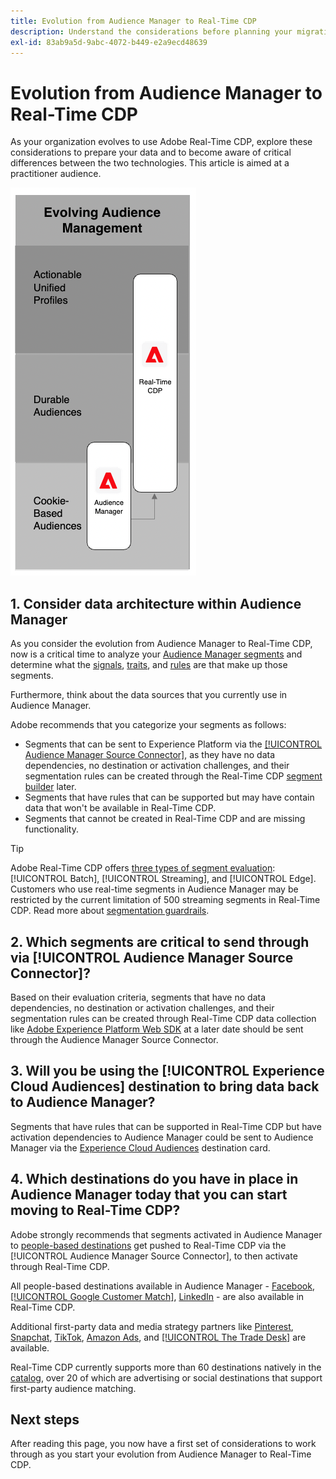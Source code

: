 ```yaml
---
title: Evolution from Audience Manager to Real-Time CDP
description: Understand the considerations before planning your migration from Audience Manager to Real-Time CDP.
exl-id: 83ab9a5d-9abc-4072-b449-e2a9ecd48639
---
```

# Evolution from Audience Manager to Real-Time CDP

As your organization evolves to use Adobe Real-Time CDP, explore these considerations to prepare your data and to become aware of critical differences between the two technologies. This article is aimed at a practitioner audience.

![Audience Manager to Real-Time CDP evolution diagram](/help/rtcdp/assets/aam-to-rtcdp-evolution.png)

## 1. Consider data architecture within Audience Manager

As you consider the evolution from Audience Manager to Real-Time CDP, now is a critical time to analyze your [Audience Manager segments](https://experienceleague.adobe.com/docs/audience-manager/user-guide/features/segments/segments-purpose.html) and determine what the [signals](https://experienceleague.adobe.com/docs/audience-manager/user-guide/features/data-explorer/data-explorer-understanding-signals.html), [traits](https://experienceleague.adobe.com/docs/audience-manager/user-guide/features/traits/trait-details-page.html), and [rules](https://experienceleague.adobe.com/docs/audience-manager/user-guide/features/segments/segment-builder.html#segment-builder-section) are that make up those segments.

Furthermore, think about the data sources that you currently use in Audience Manager.

Adobe recommends that you categorize your segments as follows: 

* Segments that can be sent to Experience Platform via the [[!UICONTROL Audience Manager Source Connector]](/help/sources/connectors/adobe-applications/audience-manager.md), as they have no data dependencies, no destination or activation challenges, and their segmentation rules can be created through the Real-Time CDP [segment builder](/help/segmentation/ui/segment-builder.md) later. 
* Segments that have rules that can be supported but may have contain data that won't be available in Real-Time CDP.
* Segments that cannot be created in Real-Time CDP and are missing functionality.

>[!TIP]
>
>Adobe Real-Time CDP offers [three types of segment evaluation](/help/segmentation/home.md#evaluate-segments): [!UICONTROL Batch], [!UICONTROL Streaming], and [!UICONTROL Edge]. Customers who use real-time segments in Audience Manager may be restricted by the current limitation of 500 streaming segments in Real-Time CDP. Read more about [segmentation guardrails](/help/profile/guardrails.md).

## 2. Which segments are critical to send through via [!UICONTROL Audience Manager Source Connector]?

Based on their evaluation criteria, segments that have no data dependencies, no destination or activation challenges, and their segmentation rules can be created through Real-Time CDP data collection like [Adobe Experience Platform Web SDK](/help/web-sdk/faq.md) at a later date should be sent through the Audience Manager Source Connector.

## 3. Will you be using the [!UICONTROL Experience Cloud Audiences] destination to bring data back to Audience Manager?

Segments that have rules that can be supported in Real-Time CDP but have activation dependencies to Audience Manager could be sent to Audience Manager via the [Experience Cloud Audiences](/help/destinations/catalog/adobe/experience-cloud-audiences.md) destination card.

## 4. Which destinations do you have in place in Audience Manager today that you can start moving to Real-Time CDP?

Adobe strongly recommends that segments activated in Audience Manager to [people-based destinations](https://experienceleague.adobe.com/docs/audience-manager/user-guide/features/destinations/people-based/people-based-destinations-overview.html) get pushed to Real-Time CDP via the [!UICONTROL Audience Manager Source Connector], to then activate through Real-Time CDP. 

All people-based destinations available in Audience Manager - [Facebook](/help/destinations/catalog/social/facebook.md), [[!UICONTROL Google Customer Match]](/help/destinations/catalog/advertising/google-customer-match.md), [LinkedIn](/help/destinations/catalog/social/linkedin.md) - are also available in Real-Time CDP.

Additional first-party data and media strategy partners like [Pinterest](/help/destinations/catalog/advertising/pinterest.md), [Snapchat](/help/destinations/catalog/advertising/snap-inc.md), [TikTok](/help/destinations/catalog/social/tiktok.md), [Amazon Ads](/help/destinations/catalog/advertising/amazon-ads.md), and [[!UICONTROL The Trade Desk]](/help/destinations/catalog/advertising/tradedesk.md) are available. 

Real-Time CDP currently supports more than 60 destinations natively in the [catalog](/help/destinations/catalog/overview.md), over 20 of which are advertising or social destinations that support first-party audience matching.

## Next steps

After reading this page, you now have a first set of considerations to work through as you start your evolution from Audience Manager to Real-Time CDP.
